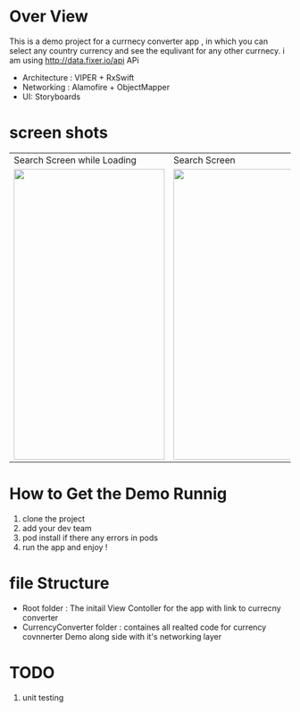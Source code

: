 # Over View 

This is a demo project for a currnecy converter app , in which you can select any country currency and see the equlivant for any other currnecy.
i am using http://data.fixer.io/api APi 

- Architecture : VIPER + RxSwift 
- Networking : Alamofire + ObjectMapper
- UI: Storyboards 


# screen shots 

<table>
  <tr>
    <td>Search Screen while Loading  </td>
     <td>Search Screen</td>
     <td>Photo Details Screen</td>
  </tr>
  <tr>
    <td><img src="https://user-images.githubusercontent.com/16858825/192910726-d25d24c8-0a61-40bd-b593-0e40f94615f4.png" width=270 height=520></td>
    <td><img src="https://user-images.githubusercontent.com/16858825/192910750-3addff76-4999-4048-9df0-26285779580d.png" width=270 height=520></td>
    <td><img src="https://user-images.githubusercontent.com/16858825/192910736-cdc4e522-5f49-4757-a023-87a1a2197ef5.png" width=270 height=520></td>
  </tr>
 </table>



# How to Get the Demo Runnig 

1. clone the project 
2. add your dev team 
3. pod install if there any  errors in pods 
4. run the app and enjoy !


# file Structure 

- Root folder : The initail View Contoller for the app with link to currecny converter 
- CurrencyConverter folder :  containes all realted code for currency covnnerter Demo along side with it's networking layer 


# TODO 
1. unit testing
